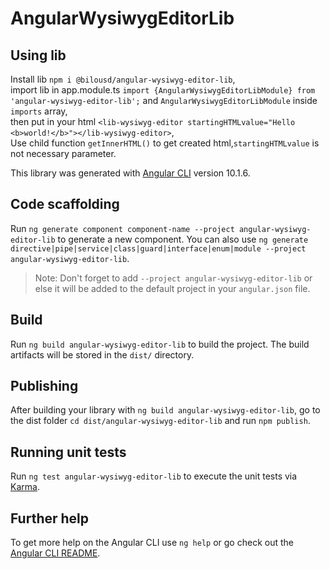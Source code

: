 # AngularWysiwygEditorLib

## Using lib

Install lib `npm i @bilousd/angular-wysiwyg-editor-lib`,  
import lib in app.module.ts
`import {AngularWysiwygEditorLibModule} from 'angular-wysiwyg-editor-lib';` and `AngularWysiwygEditorLibModule` inside `imports` array,  
then put in your html `<lib-wysiwyg-editor startingHTMLvalue="Hello <b>world!</b>"></lib-wysiwyg-editor>`,  
Use child function `getInnerHTML()` to get created html,`startingHTMLvalue` is not necessary parameter.

This library was generated with [Angular CLI](https://github.com/angular/angular-cli) version 10.1.6.

## Code scaffolding

Run `ng generate component component-name --project angular-wysiwyg-editor-lib` to generate a new component. You can also use `ng generate directive|pipe|service|class|guard|interface|enum|module --project angular-wysiwyg-editor-lib`.
> Note: Don't forget to add `--project angular-wysiwyg-editor-lib` or else it will be added to the default project in your `angular.json` file. 

## Build

Run `ng build angular-wysiwyg-editor-lib` to build the project. The build artifacts will be stored in the `dist/` directory.

## Publishing

After building your library with `ng build angular-wysiwyg-editor-lib`, go to the dist folder `cd dist/angular-wysiwyg-editor-lib` and run `npm publish`.

## Running unit tests

Run `ng test angular-wysiwyg-editor-lib` to execute the unit tests via [Karma](https://karma-runner.github.io).

## Further help

To get more help on the Angular CLI use `ng help` or go check out the [Angular CLI README](https://github.com/angular/angular-cli/blob/master/README.md).
